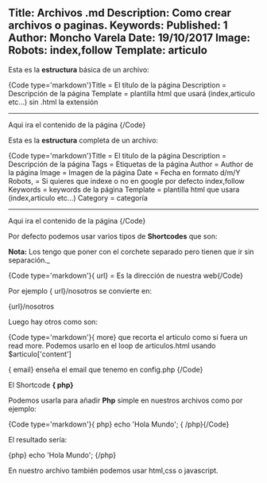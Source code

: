 Title: Archivos .md
Description: Como crear archivos o paginas.
Keywords:
Published: 1
Author: Moncho Varela
Date: 19/10/2017
Image:
Robots: index,follow
Template: articulo
----

Esta es la **estructura** básica de un archivo:

{Code type='markdown'}Title = El título de la página
Description = Descripción de la página
Template = plantilla html que usará (index,articulo etc...) sin .html la extensión

---


Aqui ira el contenido de la página
{/Code}

Esta es la **estructura** completa de un archivo:

{Code type='markdown'}Title = El titulo de la página
Description = Descripción de la página
Tags = Etiquetas de la página
Author = Author de la página
Image = Imagen de la página
Date = Fecha en formato d/m/Y
Robots, = Si quieres que indexe o no en google por defecto index,follow
Keywords = keywords de la página
Template = plantilla html que usara (index,articulo etc...)
Category = categoría

---


Aqui ira el contenido de la página
{/Code}




Por defecto podemos usar varios tipos de **Shortcodes** que son:

**Nota:** Los tengo que poner con el corchete separado pero tienen que ir sin separación._

{Code type='markdown'}{ url} = Es la dirección de nuestra web{/Code}

Por ejemplo { url}/nosotros se convierte en:

{url}/nosotros

Luego hay otros como son:

{Code type='markdown'}{ more} que recorta el articulo como si fuera un read more. Podemos usarlo en el loop de articulos.html usando $articulo['content']

{ email} enseña el email que tenemo en config.php
{/Code}

El Shortcode **{ php}**

Podemos usarla para añadir **Php** simple en nuestros archivos como por ejemplo:

{Code type='markdown'}{ php} echo 'Hola Mundo'; { /php}{/Code}

El resultado sería:


{php} echo 'Hola Mundo'; {/php}



En nuestro archivo también podemos usar html,css o javascript.





